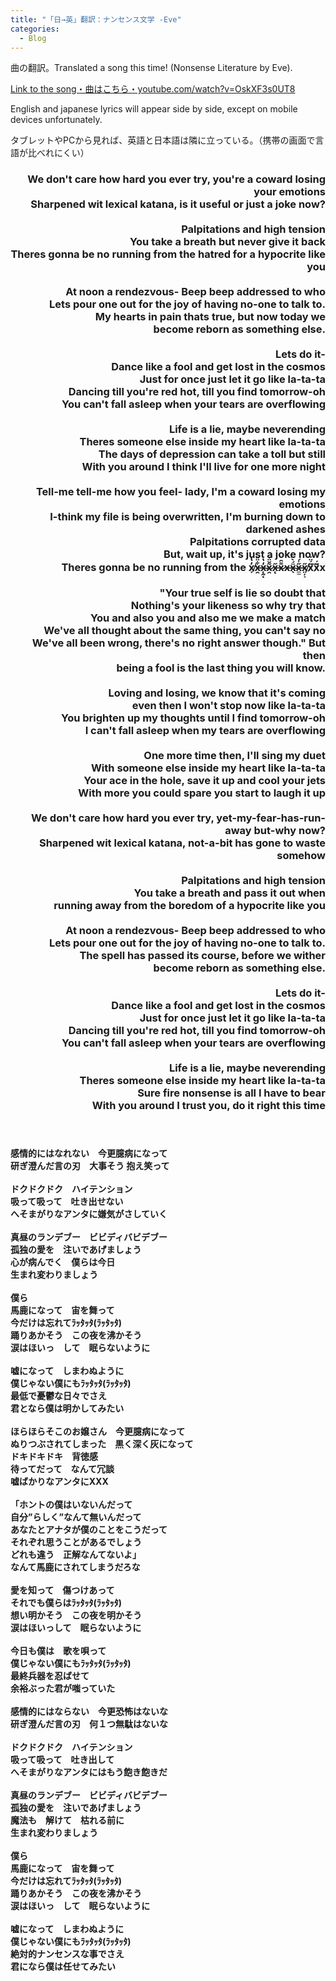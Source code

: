 ```yaml
---  
title: "「日→英」翻訳：ナンセンス文学 -Eve"
categories:
  - Blog
---
```


曲の翻訳。Translated a song this time! (Nonsense Literature by Eve).

<a href="https://www.youtube.com/watch?v=OskXF3s0UT8">Link to the song・曲はこちら・youtube.com/watch?v=OskXF3s0UT8</a>

English and japanese lyrics will appear side by side, except on mobile devices unfortunately.

タブレットやPCから見れば、英語と日本語は隣に立っている。（携帯の画面で言語が比べれにくい）

<div class="row">
  <div class="6u 12u$(mobile)">
    <div class="item">
      <header>
      <h3 align="right">
        We don't care how hard you ever try, you're a coward losing your emotions<div></div>
        Sharpened wit lexical katana, is it useful or just a joke now?<div></div>
        <br>
        Palpitations and high tension<div></div>
        You take a breath but never give it back<div></div>
        Theres gonna be no running from the hatred for a hypocrite like you<div></div>
        <br>
        At noon a rendezvous- Beep beep addressed to who<div></div>
        Lets pour one out for the joy of having no-one to talk to.<div></div>
        My hearts in pain thats true, but now today we<div></div>
        become reborn as something else.<div></div>
        <br>
        Lets do it-<div></div>
        Dance like a fool and get lost in the cosmos<div></div>
        Just for once just let it go like la-ta-ta<div></div>
        Dancing till you're red hot, till you find tomorrow-oh<div></div>
        You can't fall asleep when your tears are overflowing<div></div>
        <br>
        Life is a lie, maybe neverending<div></div>
        Theres someone else inside my heart like la-ta-ta<div></div>
        The days of depression can take a toll but still<div></div>
        With you around I think I'll live for one more night<div></div>
        <br>
        Tell-me tell-me how you feel- lady, I'm a coward losing my emotions<div></div>
        I-think my file is being overwritten, I'm burning down to darkened ashes<div></div>
        Palpitations corrupted data<div></div>
        But, wait up, it's just a joke now?<div></div>
        Theres gonna be no running from the x̸̞̓̔̇x̶̯͋̈̈x̴̨̰̒̔ͅx̷̯͂̌̈́x̶̨̋x̷͌̑x̶ẍ̴̖́̀͂x̵̼̫̋̍́x̸̤̦͕̋ẍ̸́̈́͠ẍ̸́͂x<div></div>
        <br>
        "Your true self is lie so doubt that<div></div>
        Nothing's your likeness so why try that<div></div>
        You and also you and also me we make a match<div></div>
        We've all thought about the same thing, you can't say no<div></div>
        We've all been wrong, there's no right answer though." But then <div></div>
        being a fool is the last thing you will know.<div></div>
        <br>
        Loving and losing, we know that it's coming<div></div>
        even then I won't stop now like la-ta-ta<div></div>
        You brighten up my thoughts until I find tomorrow-oh<div></div>
        I can't fall asleep when my tears are overflowing<div></div>
        <br>
        One more time then, I'll sing my duet<div></div>
        With someone else inside my heart like la-ta-ta<div></div>
        Your ace in the hole, save it up and cool your jets<div></div>
        With more you could spare you start to laugh it up<div></div>
        <br>
        We don't care how hard you ever try, yet-my-fear-has-run-away but-why now?<div></div>
        Sharpened wit lexical katana, not-a-bit has gone to waste somehow<div></div>
        <br>
        Palpitations and high tension<div></div>
        You take a breath and pass it out when<div></div>
        running away from the boredom of a hypocrite like you<div></div>
        <br>
        At noon a rendezvous- Beep beep addressed to who<div></div>
        Lets pour one out for the joy of having no-one to talk to.<div></div>
        The spell has passed its course, before we wither<div></div>
        become reborn as something else.<div></div>
        <br>
        Lets do it-<div></div>
        Dance like a fool and get lost in the cosmos<div></div>
        Just for once just let it go like la-ta-ta<div></div>
        Dancing till you're red hot, till you find tomorrow-oh<div></div>
        You can't fall asleep when your tears are overflowing<div></div>
        <br>
        Life is a lie, maybe neverending<div></div>
        Theres someone else inside my heart like la-ta-ta<div></div>
        Sure fire nonsense is all I have to bear<div></div>
        With you around I trust you, do it right this time<div></div>
      </h3>
      </header>
    </div>
  </div>

  <div class="6u 12u$(mobile)">
    <div class="item">
      <header>
      <h4 align="left">
        感情的にはなれない　今更臆病になって<div></div>
        研ぎ澄んだ言の刃　大事そう 抱え笑って<div></div>
        <br>
        ドクドクドク　ハイテンション<div></div>
        吸って吸って　吐き出せない<div></div>
        へそまがりなアンタに嫌気がさしていく<div></div>
        <br>
        真昼のランデブー　ビビディバビデブー<div></div>
        孤独の愛を　注いであげましょう<div></div>
        心が病んでく　僕らは今日<div></div>
        生まれ変わりましょう<div></div>
        <br>
        僕ら<div></div>
        馬鹿になって　宙を舞って<div></div>
        今だけは忘れてﾗｯﾀｯﾀ(ﾗｯﾀｯﾀ)<div></div>
        踊りあかそう　この夜を沸かそう<div></div>
        涙はほいっ　して　眠らないように<div></div>
        <br>
        嘘になって　しまわぬように<div></div>
        僕じゃない僕にもﾗｯﾀｯﾀ(ﾗｯﾀｯﾀ)　<div></div>
        最低で憂鬱な日々でさえ<div></div>
        君となら僕は明かしてみたい<div></div>
        <br>
        ほらほらそこのお嬢さん　今更臆病になって<div></div>
        ぬりつぶされてしまった　黒く深く灰になって<div></div>
        ドキドキドキ　背徳感<div></div>
        待ってだって　なんて冗談<div></div>
        嘘ばかりなアンタにXXX<div></div>
        <br>
        「ホントの僕はいないんだって<div></div>
        自分”らしく”なんて無いんだって<div></div>
        あなたとアナタが僕のことをこうだって<div></div>
        それぞれ思うことがあるでしょう<div></div>
        どれも違う　正解なんてないよ」<div></div>
        なんて馬鹿にされてしまうだろな<div></div>
        <br>
        愛を知って　傷つけあって<div></div>
        それでも僕らはﾗｯﾀｯﾀ(ﾗｯﾀｯﾀ)<div></div>
        想い明かそう　この夜を明かそう<div></div>
        涙はほいっして　眠らないように<div></div>
        <br>
        今日も僕は　歌を唄って<div></div>
        僕じゃない僕にもﾗｯﾀｯﾀ(ﾗｯﾀｯﾀ)<div></div>
        最終兵器を忍ばせて<div></div>
        余裕ぶった君が嗤っていた<div></div>
        <br>
        感情的にはならない　今更恐怖はないな<div></div>
        研ぎ澄んだ言の刃　何１つ無駄はないな<div></div>
        <br>
        ドクドクドク　ハイテンション<div></div>
        吸って吸って　吐き出して<div></div>
        へそまがりなアンタにはもう飽き飽きだ<div></div>
        <br>
        真昼のランデブー　ビビディバビデブー<div></div>
        孤独の愛を　注いであげましょう<div></div>
        魔法も　解けて　枯れる前に<div></div>
        生まれ変わりましょう<div></div>
        <br>
        僕ら<div></div>
        馬鹿になって　宙を舞って<div></div>
        今だけは忘れてﾗｯﾀｯﾀ(ﾗｯﾀｯﾀ)<div></div>
        踊りあかそう　この夜を沸かそう<div></div>
        涙はほいっ　して　眠らないように<div></div>
        <br>
        嘘になって　しまわぬように<div></div>
        僕じゃない僕にもﾗｯﾀｯﾀ(ﾗｯﾀｯﾀ)<div></div>
        絶対的ナンセンスな事でさえ<div></div>
        君になら僕は任せてみたい<div></div>
      </h4>
      </header>
    </div>
  </div>

</div>




